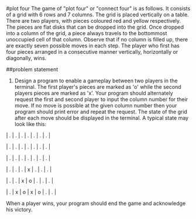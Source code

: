 #plot four
The game of "plot four" or "connect four" is as follows. It consists of a grid with 6 rows and 7 columns. The grid is placed vertically on a table. There are two players, with pieces coloured red and yellow respectively. The pieces are flat disks that can be dropped into the grid. Once dropped into a column of the grid, a piece always travels to the bottommost unoccupied cell of that column. Observe that if no column is filled up, there are exactly seven possible moves in each step. The player who first has four pieces arranged in a consecutive manner vertically, horizontally or diagonally, wins.

##problem statement
1) Design a program to enable a gameplay between two players in the terminal. The first player's pieces are marked as 'o' while the second players pieces are marked as 'x'. Your program should alternately request the first and second player to input the column number for their move. If no move is possible at the given column number then your program should print error and repeat the request. The state of the grid after each move should be displayed in the terminal. A typical state may look like this:

| . | . | . | . | . | . | . |	

| . | . | . | . | . | . | . |	

| . | . | . | . | . | . | . |

| . | . | . | x | . | . | . |

| . | . | x | o | . | . | . |

| . | x | o | x | o | . | . |

When a player wins, your program should end the game and acknowledge his victory.

